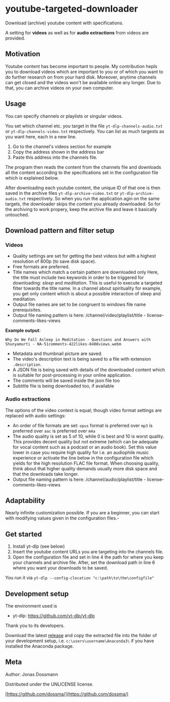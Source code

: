 # youtube-targeted-downloader
Download (archive) youtube content with specifications.

A setting for __videos__ as well as for __audio extractions__ from videos are provided.

## Motivation 
Youtube content has become important to people. My contribution hepls you to download videos which are important to you or of which you want to do further research on from your hard disk. Moreover, anytime channels can get closed and the videos won't be available online any longer. Due to that, you can archive videos on your own computer. 

## Usage
You can specify channels or playlists or singular videos.

You set which channel etc. you target in the file `yt-dlp-channels-audio.txt` or `yt-dlp-channels-video.txt` respectively. You can list as much targests as you want here, each in a new line.
1. Go to the channel's videos section for example
2. Copy the address shown in the address bar
3. Paste this address into the channels file.

The program then reads the content from the channels file and downloads all the content according to the specifications set in the configuration file which is explained below.

After downloading each youtube content, the unique ID of that one is then saved in the archive files `yt-dlp-archive-video.txt` or `yt-dlp-archive-audio.txt` respectively. So when you run the application agin on the same targets, the downloader skips the content you already downloaded. So for the archiving to work propery, keep the archive file and leave it basically untouched.

## Download pattern and filter setup
### Videos
- Quality settings are set for getting the best videos but with a highest resolution of 800p (to save disk space).
- Free formats are preferred.
- Title names which match a certain pattern are downloaded only
Here, the title must include two keywords in order to be triggered for downloading: _sleep_ and _meditation_. 
This is useful to execute a targeted filter towards the title name. In a channel about spirituality for example, you get only content which is about a possible interaction of sleep and meditation.
- Output file names are set to be congruent to windows file name prerequisites.
- Output file naming pattern is here: /channel/video/playlist/title - license-comments-likes-views

__Example output__:

`Why Do We Fall Asleep in Meditation - Questions and Answers with Shunyamurti - NA-51comments-422likes-8408views.webm`

- Metadata and thumbnail picture are saved.
- The video's description text is being saved to a file with extension `.description`.
- A JSON file is being saved with details of the downloaded content which is suitable for post-processing in your online application.
- The comments will be saved inside the json file too
- Subtitle file is being downloaded too, if available

### Audio extractions
The options of the video context is equal; though video format settings are replaced with audio settings: 
- An order of file formats are set: `opus` format is preferred over `mp3` is preferred over `aac` is preferred over `m4a`
- The audio quality is set as 5 of 10, while 0 is best and 10 is worst quality. This provides decent quality but not extreme (which can be adequate for vocal content such as a podcast or an audio book). Set this value lower in case you require high quality for i.e. an audiophile music experience or activate the line below in the configuration file which yields for the high resolution FLAC file format. When choosing quality, think about that higher quality demands usually more disk space and that the downloads take longer.
- Output file naming pattern is here: /channel/audio/playlist/title - license-comments-likes-views

## Adaptability

Nearly infinite customization possible. If you are a beginner, you can start with modifying values given in the configuration files.-

## Get started

1. Install yt-dlp (see below)
2. Insert the youtube content URLs you are targeting into the channels file.
3. Open the configuration file and set in line 4 the path for where you keep your channels and archive file. After, set the download path in line 6 where you want your downloads to be saved. 

You run it via `yt-dlp --config-clocation "c:\path\to\the\configfile"`

## Development setup

The environment used is
- yt-dlp: https://github.com/yt-dlp/yt-dlp

Thank you to its developers.

Download the latest [release](https://github.com/yt-dlp/yt-dlp/releases/) and copy the extracted file into the folder of your development setup, i.e. `c:\users\username\Anaconda3\` if you have installed the Anaconda package.

## Meta

Author: Jonas Dossmann

Distributed under the UNLICENSE license.

[https://github.com/dossma/](https://github.com/dossma/)

